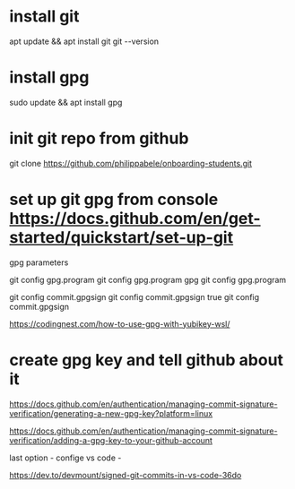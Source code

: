 
# install git

apt update && apt install git
git --version

# install gpg

sudo update && apt install gpg


# init git repo from github

git clone https://github.com/philippabele/onboarding-students.git

# set up git gpg from console https://docs.github.com/en/get-started/quickstart/set-up-git


gpg parameters

git config gpg.program
git config gpg.program gpg
git config gpg.program

git config commit.gpgsign
git config commit.gpgsign true
git config commit.gpgsign

https://codingnest.com/how-to-use-gpg-with-yubikey-wsl/

# create gpg key and tell github about it

https://docs.github.com/en/authentication/managing-commit-signature-verification/generating-a-new-gpg-key?platform=linux

https://docs.github.com/en/authentication/managing-commit-signature-verification/adding-a-gpg-key-to-your-github-account


last option - confige vs code - 

https://dev.to/devmount/signed-git-commits-in-vs-code-36do

